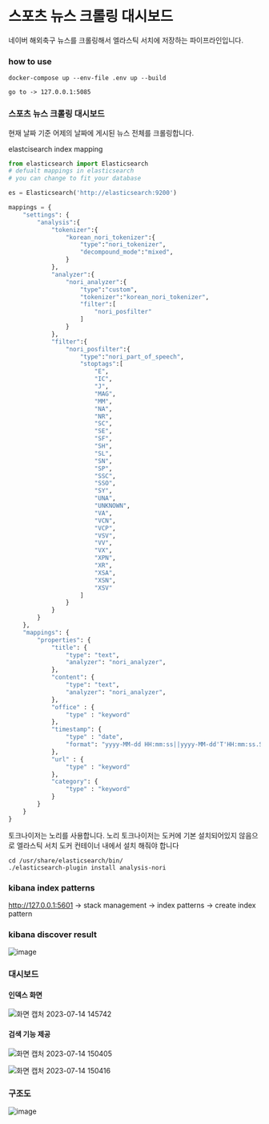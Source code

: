 # 스포츠 뉴스 크롤링 대시보드
네이버 해외축구 뉴스를 크롤링해서 엘라스틱 서치에 저장하는 파이프라인입니다.

### how to use
```shell
docker-compose up --env-file .env up --build

go to -> 127.0.0.1:5085
```
### 스포츠 뉴스 크롤링 대시보드
현재 날짜 기준 어제의 날짜에 게시된 뉴스 전체를 크롤링합니다.

elastcisearch index mapping
```python
from elasticsearch import Elasticsearch
# defualt mappings in elasticsearch
# you can change to fit your database

es = Elasticsearch('http://elasticsearch:9200')

mappings = {
    "settings": {
        "analysis":{
            "tokenizer":{
                "korean_nori_tokenizer":{
                    "type":"nori_tokenizer",
                    "decompound_mode":"mixed",
                }
            },
            "analyzer":{
                "nori_analyzer":{
                    "type":"custom",
                    "tokenizer":"korean_nori_tokenizer",
                    "filter":[
                        "nori_posfilter"    
                    ]
                }
            },
            "filter":{
                "nori_posfilter":{
                    "type":"nori_part_of_speech",
                    "stoptags":[
                        "E",
                        "IC",
                        "J",
                        "MAG",
                        "MM",
                        "NA",
                        "NR",
                        "SC",
                        "SE",
                        "SF",
                        "SH",
                        "SL",
                        "SN",
                        "SP",
                        "SSC",
                        "SSO",
                        "SY",
                        "UNA",
                        "UNKNOWN",
                        "VA",
                        "VCN",
                        "VCP",
                        "VSV",
                        "VV",
                        "VX",
                        "XPN",
                        "XR",
                        "XSA",
                        "XSN",
                        "XSV"
                    ]
                }
            }
        }
    },
    "mappings": {
        "properties": {
            "title": {
                "type": "text",
                "analyzer": "nori_analyzer",
            },
            "content": {
                "type": "text",
                "analyzer": "nori_analyzer",
            },
            "office" : {
                "type" : "keyword"
            },
            "timestamp": {
                "type" : "date",
                "format": "yyyy-MM-dd HH:mm:ss||yyyy-MM-dd'T'HH:mm:ss.SSSZ||epoch_millis"
            },
            "url" : {
                "type" : "keyword"
            },
            "category": {
                "type" : "keyword"
            }
        }
    }
}

```
토크나이저는 노리를 사용합니다.
노리 토크나이저는 도커에 기본 설치되어있지 않음으로 엘라스틱 서치 도커 컨테이너 내에서 설치 해줘야 합니다
```shell
cd /usr/share/elasticsearch/bin/
./elasticsearch-plugin install analysis-nori
```

### kibana index patterns
http://127.0.0.1:5601 -> stack management -> index patterns -> create index pattern

### kibana discover result
![image](https://github.com/HyoungSooo/sample_web_store_api/assets/86239441/b9e29fc0-5853-48f9-b4ee-18cdfd2fbdcf)


### 대시보드

#### 인덱스 화면
![화면 캡처 2023-07-14 145742](https://github.com/HyoungSooo/sports_news_dashboard/assets/86239441/dcad9ac3-92e1-414a-9347-99e73e53bb49)

#### 검색 기능 제공
![화면 캡처 2023-07-14 150405](https://github.com/HyoungSooo/sports_news_dashboard/assets/86239441/b3ea41e0-4357-46bd-afa7-7c4f43aae0d6)

![화면 캡처 2023-07-14 150416](https://github.com/HyoungSooo/sports_news_dashboard/assets/86239441/78ecdc92-3361-4bf9-9dfb-00bf12f156a0)


### 구조도
![image](https://github.com/HyoungSooo/sports_news_dashboard/assets/86239441/43f526f4-b54b-40c5-b60c-2386d2cc1568)


